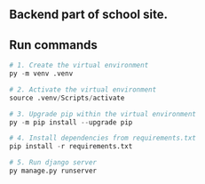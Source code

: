 ## Backend part of school site. 

## Run commands

```python
# 1. Create the virtual environment
py -m venv .venv

# 2. Activate the virtual environment
source .venv/Scripts/activate

# 3. Upgrade pip within the virtual environment
py -m pip install --upgrade pip

# 4. Install dependencies from requirements.txt
pip install -r requirements.txt

# 5. Run django server
py manage.py runserver
```
